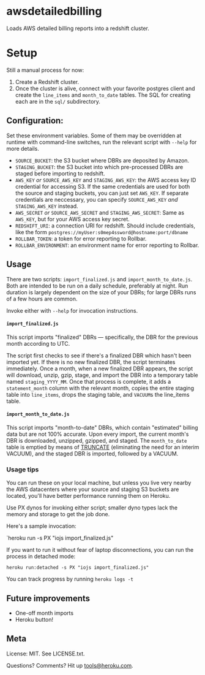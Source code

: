 # awsdetailedbilling

Loads AWS detailed billing reports into a redshift cluster.


# Setup

Still a manual process for now:

1. Create a Redshift cluster.
2. Once the cluster is alive, connect with your favorite postgres client and create the `line_items` and `month_to_date` tables. The SQL for creating each are in the `sql/` subdirectory.


## Configuration:

Set these environment variables. Some of them may be overridden at runtime with command-line switches, run the relevant script with `--help` for more details.

- `SOURCE_BUCKET`: the S3 bucket where DBRs are deposited by Amazon.
- `STAGING_BUCKET`: the S3 bucket into which pre-processed DBRs are staged before importing to redshift.
- `AWS_KEY` *or* `SOURCE_AWS_KEY` and `STAGING_AWS_KEY`: the AWS access key ID credential for accessing S3. If the same credentials are used for both the source and staging buckets, you can just set `AWS_KEY`. If separate credentials are neccessary, you can specify `SOURCE_AWS_KEY` *and* `STAGING_AWS_KEY` instead.
- `AWS_SECRET` *or* `SOURCE_AWS_SECRET` and `STAGING_AWS_SECRET`: Same as `AWS_KEY`, but for your AWS access key secret.
- `REDSHIFT_URI`: a connection URI for redshift. Should include credentials, like the form `postgres://myUser:s0mep4ssword@hostname:port/dbname`
- `ROLLBAR_TOKEN`: a token for error reporting to Rollbar.
- `ROLLBAR_ENVIRONMENT`: an environment name for error reporting to Rollbar.


## Usage

There are two scripts: `import_finalized.js` and `import_month_to_date.js`. Both are intended to be run on a daily schedule, preferably at night. Run duration is largely dependent on the size of your DBRs; for large DBRs runs of a few hours are common.

Invoke either with `--help` for invocation instructions.


#### `import_finalized.js`

This script imports "finalized" DBRs — specifically, the DBR for the previous month according to UTC.

The script first checks to see if there's a finalized DBR which hasn't been imported yet. If there is no new finalized DBR, the script terminates immediately. Once a month, when a new finalized DBR appears, the script will download, unzip, gzip, stage, and import the DBR into a temporary table named `staging_YYYY_MM`. Once that process is complete, it adds a `statement_month` column with the relevant month, copies the entire staging table into `line_items`, drops the staging table, and `VACUUM`s the line_items table.

#### `import_month_to_date.js`

This script imports "month-to-date" DBRs, which contain "estimated" billing data but are not 100% accurate. Upon every import, the current month's DBR is downloaded, unzipped, gzipped, and staged. The `month_to_date` table is emptied by means of  [TRUNCATE](http://docs.aws.amazon.com/redshift/latest/dg/r_TRUNCATE.html) (eliminating the need for an interim VACUUM), and the staged DBR is imported, followed by a VACUUM.

### Usage tips

You can run these on your local machine, but unless you live very nearby the AWS datacenters where your source and staging S3 buckets are located, you'll have better performance running them on Heroku.

Use PX dynos for invoking either script; smaller dyno types lack the memory and storage to get the job done.

Here's a sample invocation:

`heroku run -s PX "iojs import_finalized.js"

If you want to run it without fear of laptop disconnections, you can run the process in detached mode:

`heroku run:detached -s PX "iojs import_finalized.js"`

You can track progress by running `heroku logs -t`

## Future improvements

- One-off month imports
- Heroku button!

## Meta

License: MIT. See LICENSE.txt.

Questions? Comments? Hit up tools@heroku.com.
